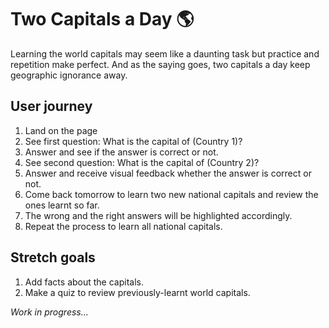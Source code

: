 # Two Capitals a Day 🌎
Learning the world capitals may seem like a daunting task but practice and repetition make perfect. And as the saying goes, two capitals a day keep geographic ignorance away.  

## User journey 
1. Land on the page 
2. See first question: What is the capital of (Country 1)?
3. Answer and see if the answer is correct or not.
4. See second question: What is the capital of (Country 2)?
5. Answer and receive visual feedback whether the answer is correct or not. 
6. Come back tomorrow to learn two new national capitals and review the ones learnt so far.
7. The wrong and the right answers will be highlighted accordingly.
8. Repeat the process to learn all national capitals.

## Stretch goals
1. Add facts about the capitals.
2. Make a quiz to review previously-learnt world capitals.

_Work in progress..._
